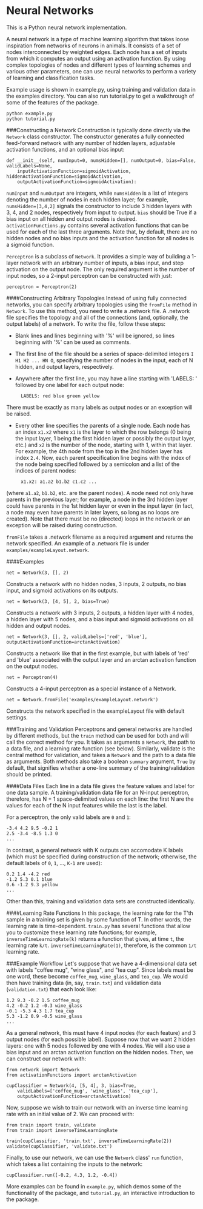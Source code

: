 Neural Networks
===========

This is a Python neural network implementation.

A neural network is a type of machine learning algorithm that takes loose inspiration from networks of neurons in animals. It consists of a set of nodes interconnected by weighted edges. Each node has a set of inputs from which it computes an output using an activation function. By using complex topologies of nodes and different types of learning schemes and various other parameters, one can use neural networks to perform a variety of learning and classification tasks.

Example usage is shown in example.py, using training and validation data in the examples directory. You can also run tutorial.py to get a walkthrough of some of the features of the package.

    python example.py
    python tutorial.py

###Constructing a Network
Construction is typically done directly via the `Network` class constructor. The constructor generates a fully connected feed-forward network with any number of hidden layers, adjustable activation functions, and an optional bias input:

    def __init__(self, numInput=0, numsHidden=[], numOutput=0, bias=False, validLabels=None,
        inputActivationFunction=sigmoidActivation, hiddenActivationFunction=sigmoidActivation,
        outputActivationFunction=sigmoidActivation):
`numInput` and `numOutput` are integers, while `numsHidden` is a list of integers denoting the number of nodes in each hidden layer; for example, `numsHidden=[3,4,2]` signals the constructor to include 3 hidden layers with 3, 4, and 2 nodes, respectively from input to output. `bias` should be True if a bias input on all hidden and output nodes is desired. `activationFunctions.py` contains several activation functions that can be used for each of the last three arguments. Note that, by default, there are no hidden nodes and no bias inputs and the activation function for all nodes is a sigmoid function.

`Perceptron` is a subclass of `Network`. It provides a simple way of building a 1-layer network with an arbitrary number of inputs, a bias input, and step activation on the output node. The only required argument is the number of input nodes, so a 2-input perceptron can be constructed with just:

    perceptron = Perceptron(2)

####Constructing Arbitrary Topologies
Instead of using fully connected networks, you can specify arbitrary topologies using the `fromFile` method in `Network`. To use this method, you need to write a .network file. A .network file specifies the topology and all of the connections (and, optionally, the output labels) of a network. To write the file, follow these steps:
* Blank lines and lines beginning with '%' will be ignored, so lines beginning with '%' can be used as comments.
* The first line of the file should be a series of space-delimited integers `I H1 H2 ... HN O`, specifying the number of nodes in the input, each of N hidden, and output layers, respectively.
* Anywhere after the first line, you may have a line starting with 'LABELS: ' followed by one label for each output node:

        LABELS: red blue green yellow
There must be exactly as many labels as output nodes or an exception will be raised.
* Every other line specifies the parents of a single node. Each node has an index `x1.x2` where `x1` is the layer to which the row belongs (0 being the input layer, 1 being the first hidden layer or possibly the output layer, etc.) and `x2` is the number of the node, starting with 1, within that layer. For example, the 4th node from the top in the 2nd hidden layer has index `2.4`. Now, each parent specification line begins with the index of the node being specified followed by a semicolon and a list of the indices of parent nodes: 

        x1.x2: a1.a2 b1.b2 c1.c2 ... 
(where `a1.a2`, `b1.b2`, etc. are the parent nodes). A node need not only have parents in the previous layer; for example, a node in the 3rd hidden layer could have parents in the 1st hidden layer or even in the input layer (in fact, a node may even have parents in later layers, so long as no loops are created). Note that there must be no (directed) loops in the network or an exception will be raised during construction.

`fromFile` takes a .network filename as a required argument and returns the network specified. An example of a .network file is under `examples/exampleLayout.network`.

####Examples

    net = Network(3, [], 2)
Constructs a network with no hidden nodes, 3 inputs, 2 outputs, no bias input, and sigmoid activations on its outputs.

    net = Network(3, [4, 5], 2, bias=True)
Constructs a network with 3 inputs, 2 outputs, a hidden layer with 4 nodes, a hidden layer with 5 nodes, and a bias input and sigmoid activations on all hidden and output nodes.

    net = Network(3, [], 2, validLabels=['red', 'blue'], outputActivationFunction=arctanActivation)
Constructs a network like that in the first example, but with labels of 'red' and 'blue' associated with the output layer and an arctan activation function on the output nodes.

    net = Perceptron(4)
Constructs a 4-input perceptron as a special instance of a Network.

    net = Network.fromFile('examples/exampleLayout.network')
Constructs the network specified in the exampleLayout file with default settings.

###Training and Validation
Perceptrons and general networks are handled by different methods, but the `train` method can be used for both and will call the correct method for you. It takes as arguments a `Network`, the path to a data file, and a learning rate function (see below). Similarly, validate is the central method for validation, and takes a `Network` and the path to a data file as arguments. Both methods also take a boolean `summary` argument, `True` by default, that signifies whether a one-line summary of the training/validation should be printed.

####Data Files
Each line in a data file gives the feature values and label for one data sample. A training/validation data file for an N-input perceptron, therefore, has N + 1 space-delimited values on each line: the first N are the values for each of the N input features while the last is the label.

For a perceptron, the only valid labels are `0` and `1`:

    -3.4 4.2 9.5 -0.2 1
    2.5 -3.4 -8.5 1.3 0
    ...
In contrast, a general network with K outputs can accomodate K labels (which must be specified during construction of the network; otherwise, the default labels of `0`, `1`, ..., `K-1` are used):

    0.2 1.4 -4.2 red
    -1.2 5.3 0.1 blue
    0.6 -1.2 9.3 yellow
    ...
Other than this, training and validation data sets are constructed identically.

####Learning Rate Functions
In this package, the learning rate for the T'th sample in a training set is given by some function of T. In other words, the learning rate is time-dependent. `train.py` has several functions that allow you to customize these learning rate functions; for example, `inverseTimeLearningRate(k)` returns a function that gives, at time `t`, the learning rate `k/t`. `inverseTimeLearningRate(1)`, therefore, is the common `1/t` learning rate.

###Example Workflow
Let's suppose that we have a 4-dimensional data set with labels "coffee mug", "wine glass", and "tea cup". Since labels must be one word, these become `coffee_mug`, `wine_glass`, and `tea_cup`. We would then have training data (in, say, `train.txt`) and validation data (`validation.txt`) that each look like:

    1.2 9.3 -0.2 1.5 coffee_mug
    4.2 -0.2 1.2 -0.3 wine_glass
    -0.1 -5.3 4.3 1.7 tea_cup
    5.3 -1.2 0.9 -0.5 wine_glass
    ...
As a general network, this must have 4 input nodes (for each feature) and 3 output nodes (for each possible label). Suppose now that we want 2 hidden layers: one with 5 nodes followed by one with 4 nodes. We will also use a bias input and an arctan activation function on the hidden nodes. Then, we can construct our network with:

    from network import Network
    from activationFunctions import arctanActivation
    
    cupClassifier = Network(4, [5, 4], 3, bias=True, 
        validLabels=['coffee_mug', 'wine_glass', 'tea_cup'],
        outputActivationFunction=arctanActivation)

Now, suppose we wish to train our network with an inverse time learning rate with an initial value of 2. We can proceed with:

    from train import train, validate
    from train import inverseTimeLearningRate
    
    train(cupClassifier, 'train.txt', inverseTimeLearningRate(2))
    validate(cupClassifier, 'validate.txt')

Finally, to use our network, we can use the `Network` class' `run` function, which takes a list containing the inputs to the network:

    cupClassifier.run([-0.2, 4.3, 1.2, -0.4])
More examples can be found in `example.py`, which demos some of the functionality of the package, and `tutorial.py`, an interactive introduction to the package.
